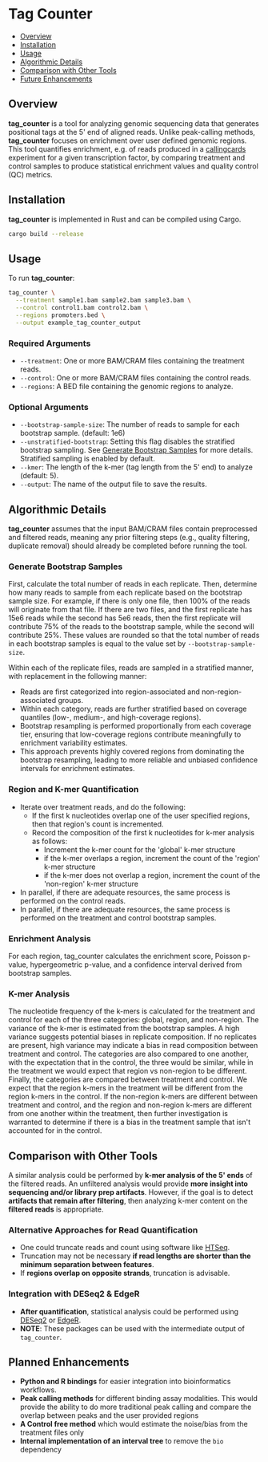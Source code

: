 # Tag Counter

- [Overview](#overview)
- [Installation](#installation)
- [Usage](#usage)
- [Algorithmic Details](#algorithmic-details)
- [Comparison with Other Tools](#comparison-with-other-tools)
- [Future Enhancements](#future-enhancements)

## Overview

**tag_counter** is a tool for analyzing genomic sequencing data that generates
positional tags at the 5' end of aligned reads. Unlike peak-calling
methods, **tag_counter** focuses on enrichment over user defined genomic regions.
This tool quantifies enrichment, e.g. of reads produced in a
[callingcards](https://nf-co.re/blog/2024/callingcards_intro) experiment for a given
transcription factor, by comparing treatment and control samples to produce statistical
enrichment values and quality control (QC) metrics.

## Installation

**tag_counter** is implemented in Rust and can be compiled using Cargo.

```bash
cargo build --release
```

## Usage

To run **tag_counter**:

```bash
tag_counter \
  --treatment sample1.bam sample2.bam sample3.bam \
  --control control1.bam control2.bam \
  --regions promoters.bed \
  --output example_tag_counter_output 
```

### Required Arguments

- `--treatment`: One or more BAM/CRAM files containing the treatment reads.
- `--control`: One or more BAM/CRAM files containing the control reads.
- `--regions`: A BED file containing the genomic regions to analyze.

### Optional Arguments
- `--bootstrap-sample-size`: The number of reads to sample for each bootstrap sample.
(default: 1e6)
- `--unstratified-bootstrap`: Setting this flag disables the stratified bootstrap
sampling. See [Generate Bootstrap Samples](#generate-bootstrap-samples) for more
details. Stratified sampling is enabled by default.
- `--kmer`: The length of the k-mer (tag length from the 5' end) to analyze
(default: 5).
- `--output`: The name of the output file to save the results.

## Algorithmic Details

**tag_counter** assumes that the input BAM/CRAM files contain preprocessed and
filtered reads, meaning any prior filtering steps (e.g., quality filtering,
duplicate removal) should already be completed before running the tool.

### Generate Bootstrap Samples

First, calculate the total number of reads in each replicate. Then, determine
how many reads to sample from each replicate based on the bootstrap sample size. For 
example, if there is only one file, then 100% of the reads will originate from that
file. If there are two files, and the first replicate has 15e6 reads while the
second has 5e6 reads, then the first replicate will contribute 75% of the reads to the
bootstrap sample, while the second will contribute 25%. These values are rounded so
that the total number of reads in each bootstrap samples is equal to the value set by
`--bootstrap-sample-size`.

Within each of the replicate files, reads are sampled in a stratified manner, with
replacement in the following manner:

- Reads are first categorized into region-associated and non-region-associated groups.
- Within each category, reads are further stratified based on coverage quantiles
(low-, medium-, and high-coverage regions).
- Bootstrap resampling is performed proportionally from each coverage tier,
ensuring that low-coverage regions contribute meaningfully to enrichment
variability estimates.
- This approach prevents highly covered regions from dominating the bootstrap
resampling, leading to more reliable and unbiased confidence intervals for
enrichment estimates.

### Region and K-mer Quantification

- Iterate over treatment reads, and do the following:
    - If the first k nucleotides overlap one of the user specified
    regions, then that region's count is incremented.
    - Record the composition of the first k nucleotides for k-mer analysis as follows:
        - Increment the k-mer count for the 'global' k-mer structure
        - if the k-mer overlaps a region, increment the count of the 'region' k-mer
        structure
        - if the k-mer does not overlap a region, increment the count of the
        'non-region' k-mer structure
- In parallel, if there are adequate resources, the same process is performed on
the control reads.
- In parallel, if there are adequate resources, the same process is performed on
the treatment and control bootstrap samples.

### Enrichment Analysis

For each region, tag_counter calculates the enrichment score, Poisson p-value,
hypergeometric p-value, and a confidence interval derived from bootstrap
samples.

### K-mer Analysis

The nucleotide frequency of the k-mers is calculated for the treatment and control for
each of the three categories: global, region, and non-region. The variance of the 
k-mer is estimated from the bootstrap samples. A high variance suggests potential
biases in replicate composition. If no replicates are present, high variance may
indicate a bias in read composition between treatment and control. The categories are
also compared to one another, with the expectation that in the control, the three would
be similar, while in the treatment we would expect that region vs non-region to be
different. Finally, the categories are compared between treatment and control. We
expect that the region k-mers in the treatment will be different from the region
k-mers in the control. If the non-region k-mers are different between treatment and
control, and the region and non-region k-mers are different from one another within the
treatment, then further investigation is warranted to determine if there is a bias in
the treatment sample that isn't accounted for in the control.

## Comparison with Other Tools

A similar analysis could be performed by **k-mer analysis of the 5' ends** of
the filtered reads. An unfiltered analysis would provide **more insight into
sequencing and/or library prep artifacts**. However, if the goal is to detect
**artifacts that remain after filtering**, then analyzing k-mer content on the
**filtered reads** is appropriate.

### Alternative Approaches for Read Quantification

- One could truncate reads and count using software like
[HTSeq](https://htseq.readthedocs.io/en/latest/counting.html#).
- Truncation may not be necessary **if read lengths are shorter than the minimum
separation between features**.
- If **regions overlap on opposite strands**, truncation is advisable.

### Integration with DESeq2 & EdgeR

- **After quantification**, statistical analysis could be performed using
[DESeq2](https://bioconductor.org/packages/release/bioc/html/DESeq2.html) or
[EdgeR](https://bioconductor.org/packages/release/bioc/html/edgeR.html).
- **NOTE**: These packages can be used with the intermediate output of `tag_counter`.

## Planned Enhancements

- **Python and R bindings** for easier integration into bioinformatics workflows.
- **Peak calling methods** for different binding assay modalities. This would
provide the ability to do more traditional peak calling and compare the overlap
between peaks and the user provided regions
- **A Control free method** which would estimate the noise/bias from the treatment
files only
- **Internal implementation of an interval tree** to remove the `bio` dependency